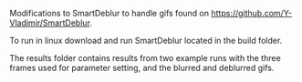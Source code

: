 Modifications to SmartDeblur to handle gifs found on https://github.com/Y-Vladimir/SmartDeblur.

To run in linux download and run SmartDeblur located in the build folder.

The results folder contains results from two example runs with the three frames used for parameter setting, and
the blurred and deblurred gifs.
